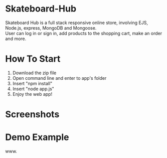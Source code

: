 # Skateboard-Hub
Skateboard Hub is a full stack responsive online store, involving EJS, Node.js, express, MongoDB and Mongoose.<br />
User can log in or sign in, add products to the shopping cart, make an order and more.

# How To Start
1. Download the zip file
2. Open command line and enter to app's folder
3. Insert "npm install" 
4. Insert "node app.js"
5. Enjoy the web app!

# Screenshots



# Demo Example
www.

